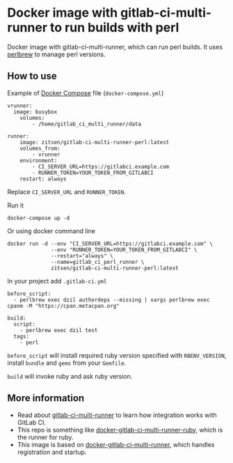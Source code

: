 # Docker image with gitlab-ci-multi-runner to run builds with perl

Docker image with gitlab-ci-multi-runner, which can run perl builds. It uses [perlbrew](http://perlbrew.pl/) to manage perl versions.

## How to use

Example of [Docker Compose](https://docs.docker.com/compose/) file (`docker-compose.yml`)

```
vrunner:
  image: busybox
    volumes:
        - /home/gitlab_ci_multi_runner/data

runner:
    image: zitsen/gitlab-ci-multi-runner-perl:latest
    volumes_from:
        - vrunner
    environment:
        - CI_SERVER_URL=https://gitlabci.example.com
        - RUNNER_TOKEN=YOUR_TOKEN_FROM_GITLABCI
    restart: always
```

Replace `CI_SERVER_URL` and `RUNNER_TOKEN`.

Run it

```
docker-compose up -d
```

Or using docker command line

```
docker run -d --env "CI_SERVER_URL=https://gitlabci.example.com" \
              --env "RUNNER_TOKEN=YOUR_TOKEN_FROM_GITLABCI" \
              --restart="always" \
              --name=gitlab_ci_perl_runner \
              zitsen/gitlab-ci-multi-runner-perl:latest
```

In your project add `.gitlab-ci.yml`

```
before_script:
  - perlbrew exec dzil authordeps --missing | xargs perlbrew exec cpanm -M "https://cpan.metacpan.org"

build:
  script:
    - perlbrew exec dzil test
  tags:
    - perl
```

`before_script` will install required ruby version specified with `RBENV_VERSION`, install `bundle` and `gems` from your `Gemfile`.

`build` will invoke ruby and ask ruby version.

## More information

* Read about [gitlab-ci-multi-runner](https://gitlab.com/gitlab-org/gitlab-ci-multi-runner/) to learn how integration works with GitLab CI.
* This repo is something like [docker-gitlab-ci-multi-runner-ruby](https://github.com/outcoldman/docker-gitlab-ci-multi-runner-ruby), which is the runner for ruby.
* This image is based on [docker-gitlab-ci-multi-runner](https://github.com/sameersbn/docker-gitlab-ci-multi-runner), which handles registration and startup.
